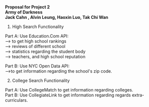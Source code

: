 __Proposal for Project 2__  
__Army of Darkness__  
__Jack Cahn , Alvin Leung, Haoxin Luo, Tak Chi Wan__  


1. High Search Functionality 

Part A: Use Education.Com API:  
--> to get high school rankings  
--> reviews of different school  
--> statistics regarding the student body  
--> teachers, and high school reputation  

Part B: Use NYC Open Data API:   
-->to get information regarding the school's zip code.  

2. College Search Functionality    

Part A: Use CollegeMatch to get information regarding colleges.   
Part B: Use CollegiateLink to get information regarding regards extra-curriculars.   


